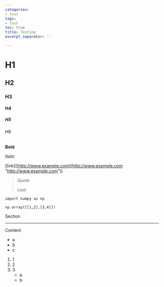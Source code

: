 ```yaml
---
categories:
- test
tags:
- test
toc: true
title: Testing
excerpt_separator: ''

---
```

# H1

## H2 

### H3

#### H4

##### H5

###### H6

**Bold**

_Italic_

\[link\]([http://www.example.com](http://www.example.com "http://www.example.com"))

> Quote
>
> cool

    import numpy as np
    
    np.array([[1,2],[3,4]])

Section

***

Content

* a
* b
* c

1. 1
2. 2
3. 3
   * a
   * b
